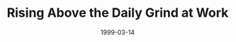 ---
layout: message
category: message
series: "Cliff Notes for Real Life"
title: "Rising Above the Daily Grind at Work"
date: 1999-03-14
audio-description: "Is the Bible really relevant to our normal everyday lives? "
audio: ""
audio-title: "Rising Above the Daily Grind at Work"
audio-duration: "&#58;"
---